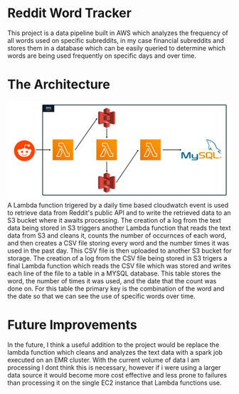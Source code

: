 # Reddit Word Tracker
This project is a data pipeline built in AWS which analyzes the frequency of all words used on specific subreddits, in my case financial subreddits and stores them in a database which can be easily queried to determine which words are being used frequently on specific days and over time.
  
  
# The Architecture
![Architecture Design](Architecture.png)
A Lambda function trigered by a daily time based cloudwatch event is used to retrieve data from Reddit's public API and to write the retrieved data to an S3 bucket where it awaits processing. The creation of a log from the text data being stored in S3 triggers another Lambda function that reads the text data from S3 and cleans it, counts the number of occurnces of each word, and then creates a CSV file storing every word and the number times it was used in the past day. This CSV file is then uploaded to another S3 bucket for storage. The creation of a log from the CSV file being stored in S3 trigers a final Lambda function which reads the CSV file which was stored and writes each line of the file to a table in a MYSQL database. This table stores the word, the number of times it was used, and the date that the count was done on. For this table the primary key is the combination of the word and the date so that we can see the use of specific words over time.
  
    
# Future Improvements
In the future, I think a useful addition to the project would be replace the lambda function which cleans and analyzes the text data with a spark job executed on an EMR cluster. With the current volume of data I am processing I dont think this is necessary, however if i were using a larger data source it would become more cost effective and less prone to failures than processing it on the single EC2 instance that Lambda functions use.
